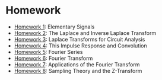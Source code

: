 # Homework

* [Homework 1](hw1): Elementary Signals
* [Homework 2](hw2): The Laplace and Inverse Laplace Transform
* [Homework 3](hw3): Laplace Transforms for Circuit Analysis
* [Homework 4](hw4): This Impulse Response and Convolution
* [Homework 5](hw5): Fourier Series
* [Homework 6](hw6): Fourier Transform
* [Homework 7](hw7): Applications of the Fourier Transform
* [Homework 8](hw8): Sampling Theory and the Z-Transform
